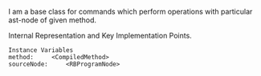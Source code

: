 I am a base class for commands which perform operations with particular ast-node of given method.
  
Internal Representation and Key Implementation Points.

    Instance Variables
	method:		<CompiledMethod>
	sourceNode:		<RBProgramNode>